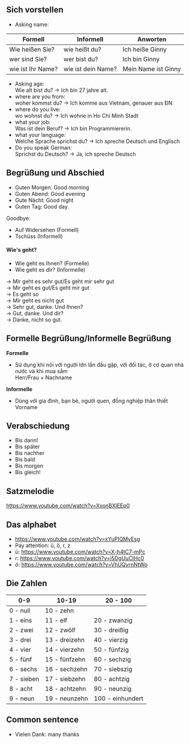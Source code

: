 ## Sich vorstellen
+ Asking name:

| Formell    | Informell | Anworten | 
| -------- | ------- | ------- |
| Wie heißen Sie?  | wie heißt du?    | Ich heiße Ginny
| wer sind Sie? | wer bist du?     | Ich bin Ginny
| wie ist Ihr Name?    | wie ist dein Name?    | Mein Name ist Ginny

+ Asking age: <br>
Wie alt bist du? -> Ich bin 27 jahre alt.
+ where are you from:<br>
woher kommst du? -> Ich komme aus Vietnam, genauer aus ĐN<br>
+ where do you live:<br>
wo wohnst du? -> Ich wohne in Ho Chi Minh Stadt
+ what your job:<br>
Was ist dein Beruf? -> Ich bin Programmiererin. 
+ what your language:<br>
Welche Sprache sprichst du? -> Ich spreche Deutsch und Englisch
+ Do you speak German:<br>
Sprichst du Deutsch? -> Ja, ich spreche Deutsch

## Begrüßung und Abschied
+ Guten Morgen: Good morning
+ Guten Abend: Good evening
+ Gute Nächt: Good night
+ Guten Tag: Good day.

Goodbye:<br>
+ Auf Widersehen (Formell)
+ Tschüss (Informell)
  
#### Wie's geht?
- Wie geht es Ihnen? (Formelle)
- Wie geht es dir? (Informelle)

-> Mir geht es sehr gut/Es geht mir sehr gut<br>
-> Mir geht es gut/Es geht mir gut<br>
-> Es geht so<br>
-> Mir geht es nicht gut<br>
-> Sehr gut, danke. Und Ihnen?<br>
-> Gut, danke. Und dir?<br>
-> Danke, nicht so gut.

## Formelle Begrüßung/Informelle Begrüßung
**Formelle** <br>
- Sử dụng khi nói với người lớn lần đầu gặp, với đối tác, ở cơ quan nhà nước và khi mua sắm <br>
Herr/Frau + Nachname

**Informelle** <br>
- Dùng với gia đình, bạn bè, người quen, đồng nghiệp thân thiết <br>
Vorname

## Verabschiedung
+ Bis dann!
+ Bis später
+ Bis nachher
+ Bis bald
+ Bis morgen
+ Bis gleich!

## Satzmelodie
https://www.youtube.com/watch?v=XxonBXlEEp0

## Das alphabet
+ https://www.youtube.com/watch?v=xYuPIQMvEsg
+ Pay attention: ü, ö, r, z
+ ü: https://www.youtube.com/watch?v=X-h4tC7-mPc
+ r: https://www.youtube.com/watch?v=i5DgUuCIHc0
+ ö: https://www.youtube.com/watch?v=VhUQvrnNtWo

## Die Zahlen
| 0-9    | 10-19 | 20 - 100 |
| -------- | ------- | ------- |
| 0 - null |  10 - zehn  | |
| 1 - eins |  11 - elf |   20 - zwanzig|
| 2 - zwei | 12 - zwölf  | 30 - dreißig|
| 3 - drei |   13 - dreizehn  | 40 - vierzig|
| 4 - vier |  14 - vierzehn | 50 - fünfzig |
| 5 - fünf |  15 - fünfzehn | 60 - sechzig |
| 6 - sechs|   16 - sechzehn| 70 - siebszig |
| 7 - sieben|   17 - siebzehn  | 80 - achtzig |
| 8 - acht|   18 - achtzehn | 90 - neunzig |
| 9 - neun  |   19 - neunzehn  | 100 - einhundert|

## Common sentence
+ Vielen Dank: many thanks
